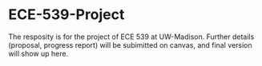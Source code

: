 # ECE-539-Project
The resposity is for the project of ECE 539 at UW-Madison. Further details (proposal, progress report) will be subimitted on canvas, and final version will show up here. 
